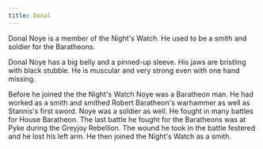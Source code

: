 ```yaml
---
title: Donal
---
```


Donal Noye is a member of the Night's Watch. He used to be a smith and soldier for the Baratheons.

Donal Noye has a big belly and a pinned-up sleeve. His jaws are bristling with black stubble. He is muscular and very strong even with one hand missing.

Before he joined the the Night's Watch Noye was a Baratheon man. He had worked as a smith and smithed Robert Baratheon's warhammer as well as Stannis's first sword. Noye was a soldier as well. He fought in many battles for House Baratheon. The last battle he fought for the Baratheons was at Pyke during the Greyjoy Rebellion. The wound he took in the battle festered and he lost his left arm. He then joined the Night's Watch as a smith.


